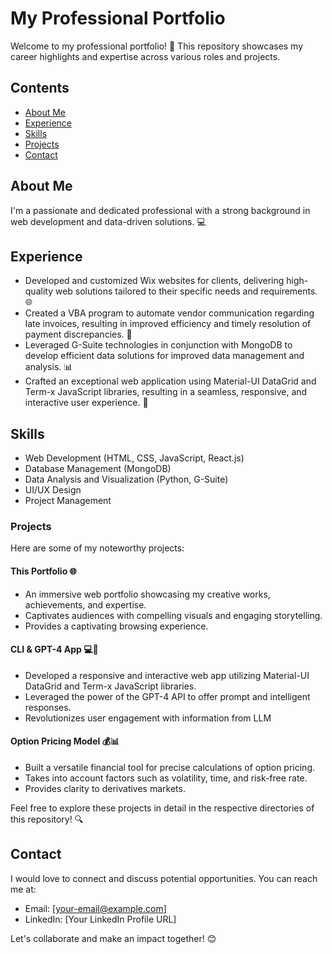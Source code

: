 # My Professional Portfolio

Welcome to my professional portfolio! 🚀 This repository showcases my career highlights and expertise across various roles and projects. 

## Contents

- [About Me](#about-me)
- [Experience](#experience)
- [Skills](#skills)
- [Projects](#projects)
- [Contact](#contact)

## About Me

I'm a passionate and dedicated professional with a strong background in web development and data-driven solutions. 💻

## Experience

- Developed and customized Wix websites for clients, delivering high-quality web solutions tailored to their specific needs and requirements. 🌐
- Created a VBA program to automate vendor communication regarding late invoices, resulting in improved efficiency and timely resolution of payment discrepancies. 💼
- Leveraged G-Suite technologies in conjunction with MongoDB to develop efficient data solutions for improved data management and analysis. 📊
- Crafted an exceptional web application using Material-UI DataGrid and Term-x JavaScript libraries, resulting in a seamless, responsive, and interactive user experience. 🌟

## Skills

- Web Development (HTML, CSS, JavaScript, React.js)
- Database Management (MongoDB)
- Data Analysis and Visualization (Python, G-Suite)
- UI/UX Design
- Project Management

### Projects

Here are some of my noteworthy projects:

#### This Portfolio 🌐

- An immersive web portfolio showcasing my creative works, achievements, and expertise.
- Captivates audiences with compelling visuals and engaging storytelling.
- Provides a captivating browsing experience.

#### CLI & GPT-4 App 💻🚀

- Developed a responsive and interactive web app utilizing Material-UI DataGrid and Term-x JavaScript libraries.
- Leveraged the power of the GPT-4 API to offer prompt and intelligent responses.
- Revolutionizes user engagement with information from LLM

#### Option Pricing Model 💰📊

- Built a versatile financial tool for precise calculations of option pricing.
- Takes into account factors such as volatility, time, and risk-free rate.
- Provides clarity to derivatives markets.

Feel free to explore these projects in detail in the respective directories of this repository! 🔍

## Contact

I would love to connect and discuss potential opportunities. You can reach me at:

- Email: [your-email@example.com]
- LinkedIn: [Your LinkedIn Profile URL]

Let's collaborate and make an impact together! 😊
